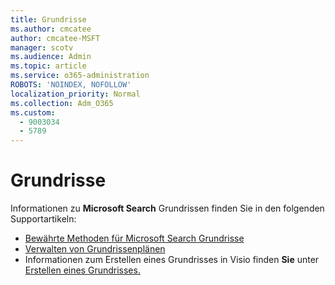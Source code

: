 ```yaml
---
title: Grundrisse
ms.author: cmcatee
author: cmcatee-MSFT
manager: scotv
ms.audience: Admin
ms.topic: article
ms.service: o365-administration
ROBOTS: 'NOINDEX, NOFOLLOW'
localization_priority: Normal
ms.collection: Adm_O365
ms.custom:
  - 9003034
  - 5789
---
```


# <a name="floor-plans"></a>Grundrisse

Informationen zu **Microsoft Search** Grundrissen finden Sie in den folgenden Supportartikeln:
- [Bewährte Methoden für Microsoft Search Grundrisse](https://docs.microsoft.com/microsoftsearch/floorplans-bestpractices)  
- [Verwalten von Grundrissenplänen](https://docs.microsoft.com/microsoftsearch/manage-floorplans)  
- Informationen zum Erstellen eines Grundrisses in Visio finden **Sie** unter [Erstellen eines Grundrisses.](https://support.office.com/article/create-a-floor-plan-ec17da08-64aa-4ead-9b9b-35e821645791)